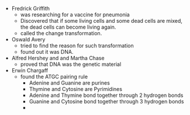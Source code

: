 - Fredrick Griffith
	- was researching for a vaccine for pneumonia
	- Discovered that if some living cells and some dead cells are mixed, the dead cells can become living again.
	- called the change transformation.
- Oswald Avery
	- tried to find the reason for such transformation
	- found out it was DNA.
- Alfred Hershey and and Martha Chase
	- proved that DNA was the genetic material
- Erwin Chargaff
	- found the ATGC pairing rule
		- Adenine and Guanine are purines
		- Thymine and Cytosine are Pyrimidines
		- Adenine and Thymine bond together through 2 hydrogen bonds
		- Guanine and Cytosine bond together through 3 hydrogen bonds
		-